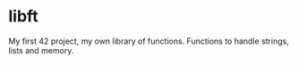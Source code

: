 # libft
My first 42 project, my own library of functions.
Functions to handle strings, lists and memory.
